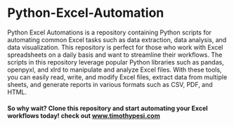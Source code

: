 # Python-Excel-Automation

Python Excel Automations is a repository containing Python scripts for automating common Excel tasks such as data extraction, data analysis, and data visualization. This repository is perfect for those who work with Excel spreadsheets on a daily basis and want to streamline their workflows.  The scripts in this repository leverage popular Python libraries such as pandas, openpyxl, and xlrd to manipulate and analyze Excel files. With these tools, you can easily read, write, and modify Excel files, extract data from multiple sheets, and generate reports in various formats such as CSV, PDF, and HTML.  

#### So why wait? Clone this repository and start automating your Excel workflows today!  check out www.timothypesi.com
